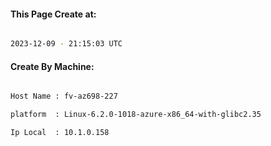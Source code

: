
   
#### This Page Create at:

```bash

2023-12-09 - 21:15:03 UTC

```

#### Create By Machine:

```bash

Host Name : fv-az698-227

platform  : Linux-6.2.0-1018-azure-x86_64-with-glibc2.35

Ip Local  : 10.1.0.158

```

